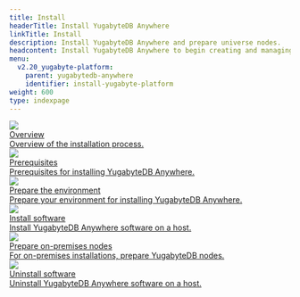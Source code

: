 ```yaml
---
title: Install
headerTitle: Install YugabyteDB Anywhere
linkTitle: Install
description: Install YugabyteDB Anywhere and prepare universe nodes.
headcontent: Install YugabyteDB Anywhere to begin creating and managing deployments.
menu:
  v2.20_yugabyte-platform:
    parent: yugabytedb-anywhere
    identifier: install-yugabyte-platform
weight: 600
type: indexpage
---
```


<div class="row">

  <div class="col-12 col-md-6 col-lg-12 col-xl-6">
    <a class="section-link icon-offset" href="install/public-cloud/">
      <div class="head">
        <img class="icon" src="/images/section_icons/quick_start/install.png" aria-hidden="true" />
        <div class="title">Overview</div>
      </div>
      <div class="body">
        Overview of the installation process.
      </div>
    </a>
  </div>

  <div class="col-12 col-md-6 col-lg-12 col-xl-6">
    <a class="section-link icon-offset" href="prerequisites/installer/">
      <div class="head">
        <img class="icon" src="/images/section_icons/deploy/checklist.png" aria-hidden="true" />
        <div class="title">Prerequisites</div>
      </div>
      <div class="body">
        Prerequisites for installing YugabyteDB Anywhere.
      </div>
    </a>
  </div>

  <div class="col-12 col-md-6 col-lg-12 col-xl-6">
    <a class="section-link icon-offset" href="prepare-environment/aws/">
      <div class="head">
        <img class="icon" src="/images/section_icons/manage/diagnostics.png" aria-hidden="true" />
        <div class="title">Prepare the environment</div>
      </div>
      <div class="body">
        Prepare your environment for installing YugabyteDB Anywhere.
      </div>
    </a>
  </div>

  <div class="col-12 col-md-6 col-lg-12 col-xl-6">
    <a class="section-link icon-offset" href="install-software/installer/">
      <div class="head">
        <img class="icon" src="/images/section_icons/quick_start/install.png" aria-hidden="true" />
        <div class="title">Install software</div>
      </div>
      <div class="body">
        Install YugabyteDB Anywhere software on a host.
      </div>
    </a>
  </div>

  <div class="col-12 col-md-6 col-lg-12 col-xl-6">
    <a class="section-link icon-offset" href="prepare-on-prem-nodes/">
      <div class="head">
        <img class="icon" src="/images/section_icons/explore/planet_scale.png" aria-hidden="true" />
        <div class="title">Prepare on-premises nodes</div>
      </div>
      <div class="body">
        For on-premises installations, prepare YugabyteDB nodes.
      </div>
    </a>
  </div>

  <div class="col-12 col-md-6 col-lg-12 col-xl-6">
    <a class="section-link icon-offset" href="uninstall-software/">
      <div class="head">
        <img class="icon" src="/images/section_icons/manage/diagnostics.png" aria-hidden="true" />
        <div class="title">Uninstall software</div>
      </div>
      <div class="body">
        Uninstall YugabyteDB Anywhere software on a host.
      </div>
    </a>
  </div>

</div>
